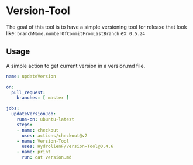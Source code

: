 # Version-Tool
The goal of this tool is to have a simple versioning tool for release that look like:
`branchName.numberOfCommitFromLastBranch`
ex: `0.5.24`

## Usage

A simple action to get current version in a version.md file.

```yml
name: updateVersion

on:
  pull_request:
    branches: [ master ]

jobs:
  updateVersionJob:
    runs-on: ubuntu-latest
    steps:
    - name: checkout
      uses: actions/checkout@v2
    - name: Version-Tool
      uses: HydrolienF/Version-Tool@0.4.6
    - name: print
      run: cat version.md
```

